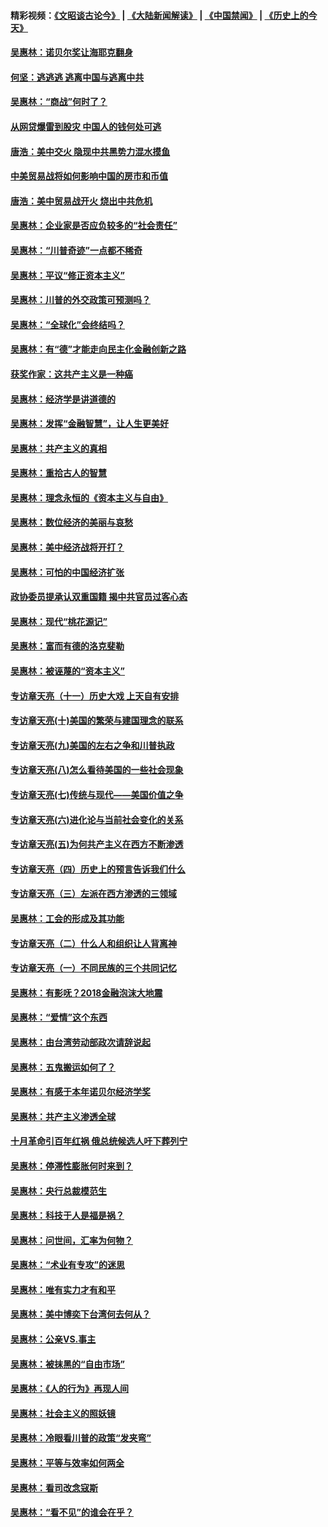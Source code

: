 #### 精彩视频：[《文昭谈古论今》](https://github.com/gfw-breaker/wenzhao/blob/master/README.md?t=01091530) | [《大陆新闻解读》](https://github.com/gfw-breaker/ntdtv-comedy/blob/master/README.md?t=01091530) | [《中国禁闻》](https://github.com/gfw-breaker/ntdtv-news/blob/master/README.md?t=01091530) | [《历史上的今天》](https://github.com/gfw-breaker/today-in-history/blob/master/README.md?t=01091530) 

#### [吴惠林：诺贝尔奖让海耶克翻身](../pages/nsc423/n10890049.md?t=01091530) 

#### [何坚：逃逃逃 逃离中国与逃离中共](../pages/nsc423/n10592891.md?t=01091530) 

#### [吴惠林：“商战”何时了？](../pages/nsc423/n10573558.md?t=01091530) 

#### [从网贷爆雷到股灾 中国人的钱何处可逃](../pages/nsc423/n10572800.md?t=01091530) 

#### [唐浩：美中交火 隐现中共黑势力混水摸鱼](../pages/nsc423/n10544040.md?t=01091530) 

#### [中美贸易战将如何影响中国的房市和币值](../pages/nsc423/n10543697.md?t=01091530) 

#### [唐浩：美中贸易战开火 烧出中共危机](../pages/nsc423/n10540126.md?t=01091530) 

#### [吴惠林：企业家是否应负较多的“社会责任”](../pages/nsc423/n10535022.md?t=01091530) 

#### [吴惠林：“川普奇迹”一点都不稀奇](../pages/nsc423/n10512808.md?t=01091530) 

#### [吴惠林：平议“修正资本主义”](../pages/nsc423/n10495724.md?t=01091530) 

#### [吴惠林：川普的外交政策可预测吗？](../pages/nsc423/n10462387.md?t=01091530) 

#### [吴惠林：“全球化”会终结吗？](../pages/nsc423/n10452838.md?t=01091530) 

#### [吴惠林：有“德”才能走向民主化金融创新之路](../pages/nsc423/n10432292.md?t=01091530) 

#### [获奖作家：这共产主义是一种癌](../pages/nsc423/n10431541.md?t=01091530) 

#### [吴惠林：经济学是讲道德的](../pages/nsc423/n10398014.md?t=01091530) 

#### [吴惠林：发挥“金融智慧”，让人生更美好](../pages/nsc423/n10375019.md?t=01091530) 

#### [吴惠林：共产主义的真相](../pages/nsc423/n10351394.md?t=01091530) 

#### [吴惠林：重拾古人的智慧](../pages/nsc423/n10337691.md?t=01091530) 

#### [吴惠林：理念永恒的《资本主义与自由》](../pages/nsc423/n10316274.md?t=01091530) 

#### [吴惠林：数位经济的美丽与哀愁](../pages/nsc423/n10292946.md?t=01091530) 

#### [吴惠林：美中经济战将开打？](../pages/nsc423/n10258825.md?t=01091530) 

#### [吴惠林：可怕的中国经济扩张](../pages/nsc423/n10219147.md?t=01091530) 

#### [政协委员提承认双重国籍 揭中共官员过客心态](../pages/nsc423/n10208809.md?t=01091530) 

#### [吴惠林：现代“桃花源记”](../pages/nsc423/n10185234.md?t=01091530) 

#### [吴惠林：富而有德的洛克斐勒](../pages/nsc423/n10142264.md?t=01091530) 

#### [吴惠林：被诬蔑的“资本主义”](../pages/nsc423/n10124816.md?t=01091530) 

#### [专访章天亮（十一）历史大戏 上天自有安排](../pages/nsc423/n10094905.md?t=01091530) 

#### [专访章天亮(十)美国的繁荣与建国理念的联系](../pages/nsc423/n10094899.md?t=01091530) 

#### [专访章天亮(九)美国的左右之争和川普执政](../pages/nsc423/n10094889.md?t=01091530) 

#### [专访章天亮(八)怎么看待美国的一些社会现象](../pages/nsc423/n10094857.md?t=01091530) 

#### [专访章天亮(七)传统与现代——美国价值之争](../pages/nsc423/n10093140.md?t=01091530) 

#### [专访章天亮(六)进化论与当前社会变化的关系](../pages/nsc423/n10092036.md?t=01091530) 

#### [专访章天亮(五)为何共产主义在西方不断渗透](../pages/nsc423/n10083620.md?t=01091530) 

#### [专访章天亮（四）历史上的预言告诉我们什么](../pages/nsc423/n10083606.md?t=01091530) 

#### [专访章天亮（三）左派在西方渗透的三领域](../pages/nsc423/n10081115.md?t=01091530) 

#### [吴惠林：工会的形成及其功能](../pages/nsc423/n10080633.md?t=01091530) 

#### [专访章天亮（二）什么人和组织让人背离神](../pages/nsc423/n10076637.md?t=01091530) 

#### [专访章天亮（一）不同民族的三个共同记忆](../pages/nsc423/n10074188.md?t=01091530) 

#### [吴惠林：有影呒？2018金融泡沫大地震](../pages/nsc423/n10040534.md?t=01091530) 

#### [吴惠林：“爱情”这个东西](../pages/nsc423/n10019423.md?t=01091530) 

#### [吴惠林：由台湾劳动部政次请辞说起](../pages/nsc423/n9979679.md?t=01091530) 

#### [吴惠林：五鬼搬运如何了？](../pages/nsc423/n9925338.md?t=01091530) 

#### [吴惠林：有感于本年诺贝尔经济学奖](../pages/nsc423/n9871883.md?t=01091530) 

#### [吴惠林：共产主义渗透全球](../pages/nsc423/n9812748.md?t=01091530) 

#### [十月革命引百年红祸 俄总统候选人吁下葬列宁](../pages/nsc423/n9810182.md?t=01091530) 

#### [吴惠林：停滞性膨胀何时来到？](../pages/nsc423/n9764136.md?t=01091530) 

#### [吴惠林：央行总裁模范生](../pages/nsc423/n9728134.md?t=01091530) 

#### [吴惠林：科技于人是福是祸？](../pages/nsc423/n9672982.md?t=01091530) 

#### [吴惠林：问世间，汇率为何物？](../pages/nsc423/n9621788.md?t=01091530) 

#### [吴惠林：“术业有专攻”的迷思](../pages/nsc423/n9580363.md?t=01091530) 

#### [吴惠林：唯有实力才有和平](../pages/nsc423/n9529599.md?t=01091530) 

#### [吴惠林：美中博奕下台湾何去何从？](../pages/nsc423/n9483598.md?t=01091530) 

#### [吴惠林：公亲VS.事主](../pages/nsc423/n9425637.md?t=01091530) 

#### [吴惠林：被抹黑的“自由市场”](../pages/nsc423/n9351545.md?t=01091530) 

#### [吴惠林：《人的行为》再现人间](../pages/nsc423/n9296339.md?t=01091530) 

#### [吴惠林：社会主义的照妖镜](../pages/nsc423/n9243460.md?t=01091530) 

#### [吴惠林：冷眼看川普的政策“发夹弯”](../pages/nsc423/n9120684.md?t=01091530) 

#### [吴惠林：平等与效率如何两全](../pages/nsc423/n9075430.md?t=01091530) 

#### [吴惠林：看司改念寇斯](../pages/nsc423/n9024915.md?t=01091530) 

#### [吴惠林：“看不见”的谁会在乎？](../pages/nsc423/n8977488.md?t=01091530) 

